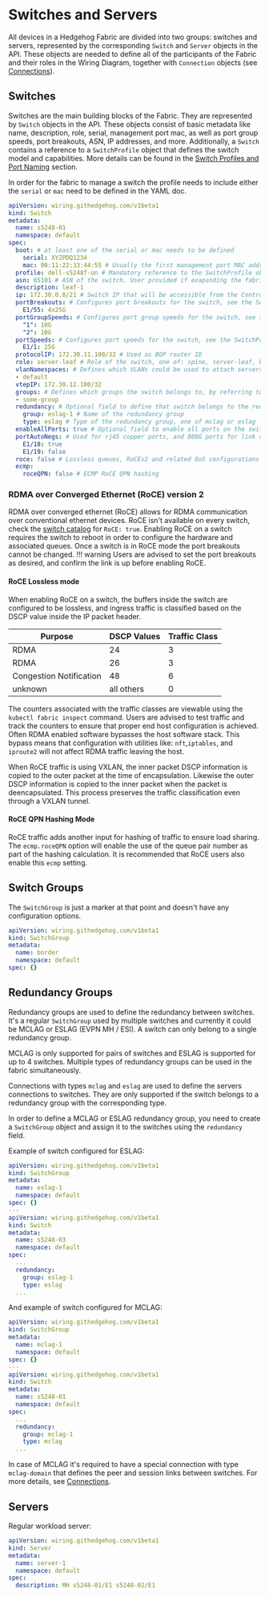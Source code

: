 # Switches and Servers

All devices in a Hedgehog Fabric are divided into two groups: switches and servers, represented by the corresponding
`Switch` and `Server` objects in the API. These objects are needed to define all of the participants of the Fabric and their
roles in the Wiring Diagram, together with `Connection` objects (see [Connections](./connections.md)).

## Switches

Switches are the main building blocks of the Fabric. They are represented by `Switch` objects in the API. These objects
consist of basic metadata like name, description, role, serial, management port mac, as well as port group speeds, port breakouts, ASN,
IP addresses, and more. Additionally, a `Switch` contains a reference to a `SwitchProfile` object that defines the switch
model and capabilities. More details can be found in the [Switch Profiles and Port Naming](./profiles.md) section.

In order for the fabric to manage a switch the profile needs to include either the `serial` or `mac` need to be defined in the YAML doc.

```{.yaml .annotate linenums="1" title="Switch.yaml"}
apiVersion: wiring.githedgehog.com/v1beta1
kind: Switch
metadata:
  name: s5248-01
  namespace: default
spec:
  boot: # at least one of the serial or mac needs to be defined
    serial: XYZPDQ1234
    mac: 00:11:22:33:44:55 # Usually the first management port MAC address
  profile: dell-s5248f-on # Mandatory reference to the SwitchProfile object defining the switch model and capabilities
  asn: 65101 # ASN of the switch. User provided if exapanding the fabric.
  description: leaf-1
  ip: 172.30.0.8/21 # Switch IP that will be accessible from the Control Node, if expanding the fabric, IP is user-supplied
  portBreakouts: # Configures port breakouts for the switch, see the SwitchProfile for available options
    E1/55: 4x25G
  portGroupSpeeds: # Configures port group speeds for the switch, see the SwitchProfile for available options
    "1": 10G
    "2": 10G
  portSpeeds: # Configures port speeds for the switch, see the SwitchProfile for available options
    E1/1: 25G
  protocolIP: 172.30.11.100/32 # Used as BGP router ID
  role: server-leaf # Role of the switch, one of: spine, server-leaf, border-leaf, or mixed-leaf
  vlanNamespaces: # Defines which VLANs could be used to attach servers
  - default
  vtepIP: 172.30.12.100/32
  groups: # Defines which groups the switch belongs to, by referring to SwitchGroup objects
  - some-group
  redundancy: # Optional field to define that switch belongs to the redundancy group
    group: eslag-1 # Name of the redundancy group
    type: eslag # Type of the redundancy group, one of mclag or eslag
  enableAllPorts: true # Optional field to enable all ports on the switch by default
  portAutoNegs: # Used for rj45 copper ports, and 800G ports for link conditioning
    E1/18: true
    E1/19: false
  roce: false # Lossless queues, RoCEv2 and related QoS configurations
  ecmp:
    roceQPN: false # ECMP RoCE QPN hashing
```

### RDMA over Converged Ethernet (RoCE) version 2
RDMA over converged ethernet (RoCE) allows for RDMA communication over conventional
ethernet devices. RoCE isn't available on every switch, check the [switch
catalog](../reference/profiles.md) for `RoCE: true`. Enabling RoCE on a switch
requires the switch to reboot in order to configure the hardware and associated
queues. Once a switch is in RoCE mode the port breakouts cannot be changed.
!!! warning
    Users are advised to set the port breakouts as desired, and confirm
    the link is up before enabling RoCE.

#### RoCE Lossless mode

When enabling RoCE on a switch, the buffers inside the switch are configured to
be lossless, and ingress traffic is classified based on the DSCP value inside
the IP packet header.

|Purpose | DSCP Values | Traffic Class|
| ---    | ---         | --- |
|RDMA    |  24  |  3  |
|RDMA    |  26  |  3  |
|Congestion Notification |  48  |  6  |
| unknown |  all others  |  0  |

The counters associated with the traffic classes are viewable using the
`kubectl fabric inspect` command. Users are advised to test traffic and track
the counters to ensure that proper end host configuration is achieved. Often
RDMA enabled software bypasses the host software stack. This bypass means that
configuration with utilities like: `nft`,`iptables`, and `iproute2` will not
affect RDMA traffic leaving the host.


When RoCE traffic is using VXLAN, the inner packet DSCP information is copied
to the outer packet at the time of encapsulation. Likewise the outer DSCP
information is copied to the inner packet when the packet is deencapsulated.
This process preserves the traffic classification even through a VXLAN tunnel.

#### RoCE QPN Hashing Mode

RoCE traffic adds another input for hashing of traffic to ensure load
sharing. The `ecmp.roceQPN` option will enable the use of the queue pair
number as part of the hashing calculation. It is recommended that RoCE
users also enable this `ecmp` setting.

## Switch Groups

The `SwitchGroup` is just a marker at that point and doesn't have any configuration options.

```{.yaml .annotate linenums="1" title="SwitchGroup.yaml"}
apiVersion: wiring.githedgehog.com/v1beta1
kind: SwitchGroup
metadata:
  name: border
  namespace: default
spec: {}
```

## Redundancy Groups

Redundancy groups are used to define the redundancy between switches. It's a regular `SwitchGroup` used by multiple
switches and currently it could be MCLAG or ESLAG (EVPN MH / ESI). A switch can only belong to a single redundancy
group.

MCLAG is only supported for pairs of switches and ESLAG is supported for up to 4 switches. Multiple types of redundancy
groups can be used in the fabric simultaneously.

Connections with types `mclag` and `eslag` are used to define the servers connections to switches. They are only
supported if the switch belongs to a redundancy group with the corresponding type.

In order to define a MCLAG or ESLAG redundancy group, you need to create a `SwitchGroup` object and assign it to the
switches using the `redundancy` field.

Example of switch configured for ESLAG:

```{.yaml .annotate linenums="1" title="SwitchGroup-Switch-example.yaml"}
apiVersion: wiring.githedgehog.com/v1beta1
kind: SwitchGroup
metadata:
  name: eslag-1
  namespace: default
spec: {}
---
apiVersion: wiring.githedgehog.com/v1beta1
kind: Switch
metadata:
  name: s5248-03
  namespace: default
spec:
  ...
  redundancy:
    group: eslag-1
    type: eslag
  ...
```

And example of switch configured for MCLAG:

```{.yaml .annotate linenums="1" title="MCLAG-switchgroup.yaml"}
apiVersion: wiring.githedgehog.com/v1beta1
kind: SwitchGroup
metadata:
  name: mclag-1
  namespace: default
spec: {}
---
apiVersion: wiring.githedgehog.com/v1beta1
kind: Switch
metadata:
  name: s5248-01
  namespace: default
spec:
  ...
  redundancy:
    group: mclag-1
    type: mclag
  ...
```

In case of MCLAG it's required to have a special connection with type `mclag-domain` that defines the peer and session
links between switches. For more details, see [Connections](./connections.md).

## Servers

Regular workload server:

```{.yaml .annotate linenums="1" title="Server.yaml"}
apiVersion: wiring.githedgehog.com/v1beta1
kind: Server
metadata:
  name: server-1
  namespace: default
spec:
  description: MH s5248-01/E1 s5248-02/E1
```
